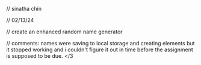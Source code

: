 // sinatha chin

// 02/13/24

// create an enhanced random name generator

// comments: names were saving to local storage and creating elements but it stopped working and i couldn't figure it out in time before the assignment is supposed to be due. </3